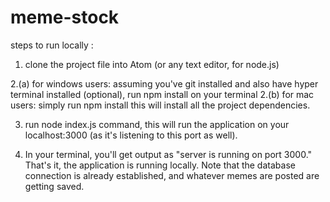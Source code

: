 # meme-stock

steps to run locally :

1. clone the project file into Atom (or any text editor, for node.js)

2.(a) for windows users: assuming you've git installed and also have hyper terminal installed (optional), run npm install on your terminal
2.(b) for mac users: simply run npm install
this will install all the project dependencies.

3. run node index.js command, this will run the application on your localhost:3000 (as it's listening to this port as well).

4. In your terminal, you'll get output as "server is running on port 3000." That's it, the application is running locally. Note that the database connection is already established, and whatever memes are posted are getting saved.
